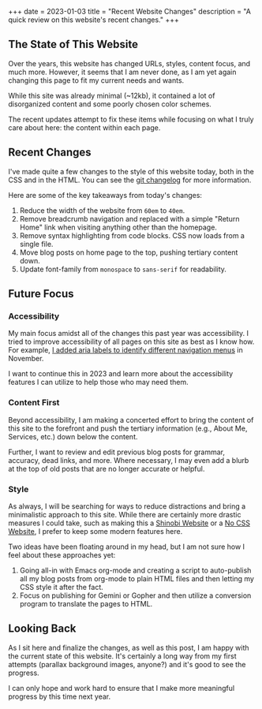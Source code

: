 +++
date = 2023-01-03
title = "Recent Website Changes"
description = "A quick review on this website's recent changes."
+++

## The State of This Website

Over the years, this website has changed URLs, styles, content focus, and much
more. However, it seems that I am never done, as I am yet again changing this
page to fit my current needs and wants.

While this site was already minimal (~12kb), it contained a lot of disorganized
content and some poorly chosen color schemes.

The recent updates attempt to fix these items while focusing on what I truly
care about here: the content within each page.

## Recent Changes

I've made quite a few changes to the style of this website today, both in the
CSS and in the HTML. You can see the [git
changelog](https://git.cleberg.net/cgit.cgi/cleberg.net.git/log/) for more information.

Here are some of the key takeaways from today's changes:

1. Reduce the width of the website from `60em` to `40em`.
2. Remove breadcrumb navigation and replaced with a simple "Return Home" link
when visiting anything other than the homepage.
3. Remove syntax highlighting from code blocks. CSS now loads from a single
file.
4. Move blog posts on home page to the top, pushing tertiary content down.
5. Update font-family from `monospace` to `sans-serif` for readability.

## Future Focus

### Accessibility

My main focus amidst all of the changes this past year was accessibility. I
tried to improve accessibility of all pages on this site as best as I know how.
For example, [I added aria labels to identify different navigation
menus](https://git.cleberg.net/cgit.cgi/cleberg.net.git/commit/?id=9c2175dbe39a71c2070f8517f28c11ed4bd20654)
in November.

I want to continue this in 2023 and learn more about the accessibility features
I can utilize to help those who may need them.

### Content First

Beyond accessibility, I am making a concerted effort to bring the content of
this site to the forefront and push the tertiary information (e.g., About Me,
Services, etc.) down below the content.

Further, I want to review and edit previous blog posts for grammar, accuracy,
dead links, and more. Where necessary, I may even add a blurb at the top of old
posts that are no longer accurate or helpful.

### Style

As always, I will be searching for ways to reduce distractions and bring a
minimalistic approach to this site. While there are certainly more drastic
measures I could take, such as making this a [Shinobi
Website](https://shinobi.bt.ht) or a [No CSS Website](https://nocss.club), I
prefer to keep some modern features here.

Two ideas have been floating around in my head, but I am not sure how I feel
about these approaches yet:

1. Going all-in with Emacs org-mode and creating a script to auto-publish all my
blog posts from org-mode to plain HTML files and then letting my CSS style it
after the fact.
2. Focus on publishing for Gemini or Gopher and then utilize a conversion
program to translate the pages to HTML.

## Looking Back

As I sit here and finalize the changes, as well as this post, I am happy with
the current state of this website. It's certainly a long way from my first
attempts (parallax background images, anyone?) and it's good to see the
progress.

I can only hope and work hard to ensure that I make more meaningful progress by
this time next year.
